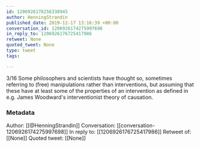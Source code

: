 ```yaml
---
id: 1206926178256338945
author: HenningStrandin
published_date: 2019-12-17 13:16:39 +00:00
conversation_id: 1206926174275997698
in_reply_to: 1206926176725417986
retweet: None
quoted_tweet: None
type: tweet
tags:

---
```


3/16 Some philosophers and scientists have thought so, sometimes referring to (free) manipulations rather than interventions, but assuming that these have at least some of the properties of an intervention as defined in e.g. James Woodward's interventionist theory of causation.

### Metadata

Author: [[@HenningStrandin]]
Conversation: [[conversation-1206926174275997698]]
In reply to: [[1206926176725417986]]
Retweet of: [[None]]
Quoted tweet: [[None]]
